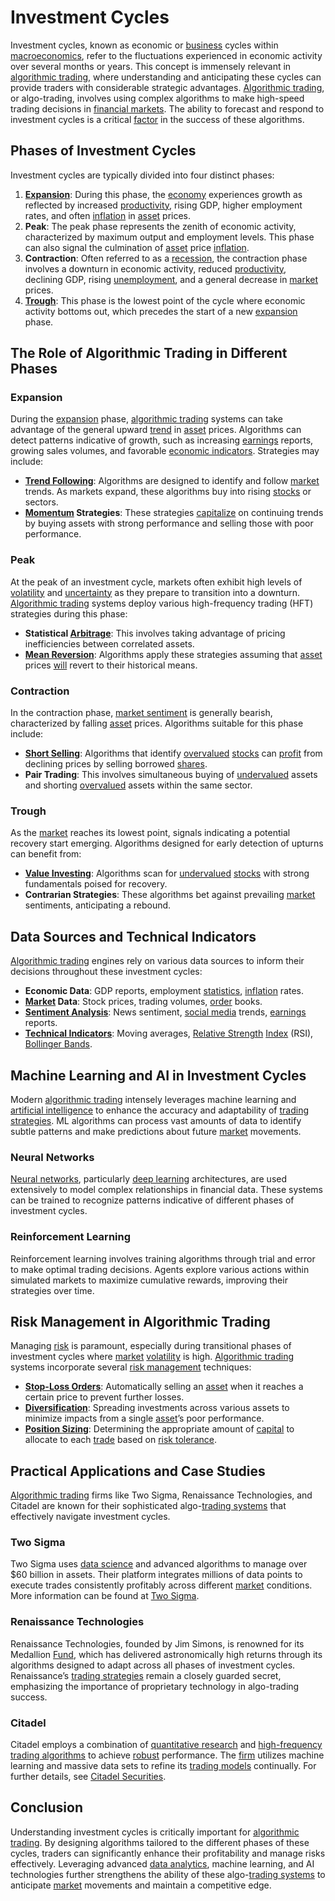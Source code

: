# Investment Cycles

Investment cycles, known as economic or [business](../b/business.md) cycles within [macroeconomics](../m/macroeconomics.md), refer to the fluctuations experienced in economic activity over several months or years. This concept is immensely relevant in [algorithmic trading](../a/algorithmic_trading.md), where understanding and anticipating these cycles can provide traders with considerable strategic advantages. [Algorithmic trading](../a/algorithmic_trading.md), or algo-trading, involves using complex algorithms to make high-speed trading decisions in [financial markets](../f/financial_market.md). The ability to forecast and respond to investment cycles is a critical [factor](../f/factor.md) in the success of these algorithms.

## Phases of Investment Cycles

Investment cycles are typically divided into four distinct phases:

1. **[Expansion](../e/expansion.md)**: During this phase, the [economy](../e/economy.md) experiences growth as reflected by increased [productivity](../p/productivity.md), rising GDP, higher employment rates, and often [inflation](../i/inflation.md) in [asset](../a/asset.md) prices.
2. **Peak**: The peak phase represents the zenith of economic activity, characterized by maximum output and employment levels. This phase can also signal the culmination of [asset](../a/asset.md) price [inflation](../i/inflation.md).
3. **Contraction**: Often referred to as a [recession](../r/recession.md), the contraction phase involves a downturn in economic activity, reduced [productivity](../p/productivity.md), declining GDP, rising [unemployment](../u/unemployment.md), and a general decrease in [market](../m/market.md) prices.
4. **[Trough](../t/trough.md)**: This phase is the lowest point of the cycle where economic activity bottoms out, which precedes the start of a new [expansion](../e/expansion.md) phase.

## The Role of Algorithmic Trading in Different Phases

### Expansion

During the [expansion](../e/expansion.md) phase, [algorithmic trading](../a/algorithmic_trading.md) systems can take advantage of the general upward [trend](../t/trend.md) in [asset](../a/asset.md) prices. Algorithms can detect patterns indicative of growth, such as increasing [earnings](../e/earnings.md) reports, growing sales volumes, and favorable [economic indicators](../e/economic_indicators.md). Strategies may include:

- **[Trend Following](../t/trend_following.md)**: Algorithms are designed to identify and follow [market](../m/market.md) trends. As markets expand, these algorithms buy into rising [stocks](../s/stock.md) or sectors.
- **[Momentum](../m/momentum.md) Strategies**: These strategies [capitalize](../c/capitalize.md) on continuing trends by buying assets with strong performance and selling those with poor performance.

### Peak

At the peak of an investment cycle, markets often exhibit high levels of [volatility](../v/volatility.md) and [uncertainty](../u/uncertainty_in_trading.md) as they prepare to transition into a downturn. [Algorithmic trading](../a/algorithmic_trading.md) systems deploy various high-frequency trading (HFT) strategies during this phase:

- **Statistical [Arbitrage](../a/arbitrage.md)**: This involves taking advantage of pricing inefficiencies between correlated assets.
- **[Mean Reversion](../m/mean_reversion.md)**: Algorithms apply these strategies assuming that [asset](../a/asset.md) prices [will](../w/will.md) revert to their historical means.

### Contraction

In the contraction phase, [market sentiment](../m/market_sentiment.md) is generally bearish, characterized by falling [asset](../a/asset.md) prices. Algorithms suitable for this phase include:

- **[Short Selling](../s/short_selling.md)**: Algorithms that identify [overvalued](../o/overvalued.md) [stocks](../s/stock.md) can [profit](../p/profit.md) from declining prices by selling borrowed [shares](../s/shares.md).
- **Pair Trading**: This involves simultaneous buying of [undervalued](../u/undervalued.md) assets and shorting [overvalued](../o/overvalued.md) assets within the same sector.

### Trough

As the [market](../m/market.md) reaches its lowest point, signals indicating a potential recovery start emerging. Algorithms designed for early detection of upturns can benefit from:

- **[Value Investing](../v/value_investing.md)**: Algorithms scan for [undervalued](../u/undervalued.md) [stocks](../s/stock.md) with strong fundamentals poised for recovery.
- **Contrarian Strategies**: These algorithms bet against prevailing [market](../m/market.md) sentiments, anticipating a rebound.

## Data Sources and Technical Indicators

[Algorithmic trading](../a/algorithmic_trading.md) engines rely on various data sources to inform their decisions throughout these investment cycles:

- **Economic Data**: GDP reports, employment [statistics](../s/statistics.md), [inflation](../i/inflation.md) rates.
- **[Market](../m/market.md) Data**: Stock prices, trading volumes, [order](../o/order.md) books.
- **[Sentiment Analysis](../s/sentiment_analysis.md)**: News sentiment, [social media](../s/social_media.md) trends, [earnings](../e/earnings.md) reports.
- **[Technical Indicators](../t/technical_indicators.md)**: Moving averages, [Relative Strength](../r/relative_strength.md) [Index](../i/index_instrument.md) (RSI), [Bollinger Bands](../b/bollinger_bands.md).

## Machine Learning and AI in Investment Cycles

Modern [algorithmic trading](../a/algorithmic_trading.md) intensely leverages machine learning and [artificial intelligence](../a/artificial_intelligence_in_trading.md) to enhance the accuracy and adaptability of [trading strategies](../t/trading_strategies.md). ML algorithms can process vast amounts of data to identify subtle patterns and make predictions about future [market](../m/market.md) movements.

### Neural Networks

[Neural networks](../n/neural_networks_in_trading.md), particularly [deep learning](../d/deep_learning.md) architectures, are used extensively to model complex relationships in financial data. These systems can be trained to recognize patterns indicative of different phases of investment cycles.

### Reinforcement Learning

Reinforcement learning involves training algorithms through trial and error to make optimal trading decisions. Agents explore various actions within simulated markets to maximize cumulative rewards, improving their strategies over time.

## Risk Management in Algorithmic Trading

Managing [risk](../r/risk.md) is paramount, especially during transitional phases of investment cycles where [market](../m/market.md) [volatility](../v/volatility.md) is high. [Algorithmic trading](../a/algorithmic_trading.md) systems incorporate several [risk management](../r/risk_management.md) techniques:

- **[Stop-Loss Orders](../s/stop-loss_orders.md)**: Automatically selling an [asset](../a/asset.md) when it reaches a certain price to prevent further losses.
- **[Diversification](../d/diversification.md)**: Spreading investments across various assets to minimize impacts from a single [asset](../a/asset.md)’s poor performance.
- **[Position Sizing](../p/position_sizing.md)**: Determining the appropriate amount of [capital](../c/capital.md) to allocate to each [trade](../t/trade.md) based on [risk tolerance](../r/risk_tolerance.md).

## Practical Applications and Case Studies

[Algorithmic trading](../a/algorithmic_trading.md) firms like Two Sigma, Renaissance Technologies, and Citadel are known for their sophisticated algo-[trading systems](../t/trading_systems.md) that effectively navigate investment cycles.

### Two Sigma

Two Sigma uses [data science](../d/data_science_in_trading.md) and advanced algorithms to manage over $60 billion in assets. Their platform integrates millions of data points to execute trades consistently profitably across different [market](../m/market.md) conditions. More information can be found at [Two Sigma](https://www.twosigma.com/).

### Renaissance Technologies

Renaissance Technologies, founded by Jim Simons, is renowned for its Medallion [Fund](../f/fund.md), which has delivered astronomically high returns through its algorithms designed to adapt across all phases of investment cycles. Renaissance’s [trading strategies](../t/trading_strategies.md) remain a closely guarded secret, emphasizing the importance of proprietary technology in algo-trading success.

### Citadel

Citadel employs a combination of [quantitative research](../q/quantitative_research.md) and [high-frequency trading algorithms](../h/high-frequency_trading_algorithms.md) to achieve [robust](../r/robust.md) performance. The [firm](../f/firm.md) utilizes machine learning and massive data sets to refine its [trading models](../t/trading_models.md) continually. For further details, see [Citadel Securities](https://www.citadelsecurities.com/).

## Conclusion

Understanding investment cycles is critically important for [algorithmic trading](../a/algorithmic_trading.md). By designing algorithms tailored to the different phases of these cycles, traders can significantly enhance their profitability and manage risks effectively. Leveraging advanced [data analytics](../d/data_analytics.md), machine learning, and AI technologies further strengthens the ability of these algo-[trading systems](../t/trading_systems.md) to anticipate [market](../m/market.md) movements and maintain a competitive edge.

